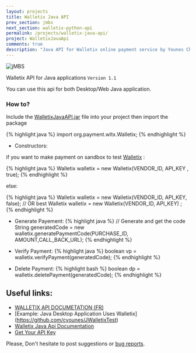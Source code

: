 ```yaml
---
layout: projects
title: Walletix Java API
prev_section: jmbs
next_section: walletix-python-api
permalink: /projects/walletix-java-api/
project: WalletixJavaApi
comments: true
description: "Java API for Walletix online payment service by Younes Cheikh"
---
```


![jMBS](../../img/projects/walletix/walletixjava.png)


Walletix API for Java applications `Version 1.1`

You can use this api for both Desktop/Web Java application.

### How to?

Include the [WalletixJavaAPI.jar](https://github.com/cyounes/WalletixJavaApi/blob/master/WalletixJavaAPI.jar?raw=true)  file into your project then import the package 

{% highlight java %}
import org.payment.wltx.Walletix;
{% endhighlight %}

+ Constructors:

if you want to make payment on sandbox to test [Walletix](https://www.walletix.com) : 

{% highlight java %}
Walletix walletix = new Walletix(VENDOR_ID, API_KEY , true); 
{% endhighlight %}

else:

{% highlight java %}
Walletix walletix = new Walletix(VENDOR_ID, API_KEY, false); 
// OR best
Walletix walletix = new Walletix(VENDOR_ID, API_KEY) ;
{% endhighlight %}

+ Generate Payement:
{% highlight java %}
// Generate and get the code
String generatedCode = new walletix.generatePaymentCode(PURCHASE_ID, AMOUNT,CALL_BACK_URL);
{% endhighlight %}

+ Verify Payment:
{% highlight java %}
boolean vp = walletix.verifyPayment(generatedCode);
{% endhighlight %}

+ Delete Payment:
{% highlight bash %}
boolean dp = walletix.deletePayment(generatedCode);
{% endhighlight %}

## Useful links:

+ [WALLETIX API DOCUMETATION (FR)](https://www.walletix.com/documentation-api)
+ [Example: Java Desktop Application Uses Walletix] (https://github.com/cyounes/JWalletixTest)
+ [Walletix Java Api Documentation](http://cyounes.github.com/WalletixJavaApi/) 
+ [Get Your API Key](https://www.walletix.com/api-key) 

<!--<div class="note info">-->
  <p>Please, Don't hesitate to post suggestions or <a href="https://github.com/cyounes/WalletixJavaApi/issues" >bug reports</a>.</p>



